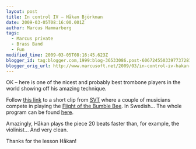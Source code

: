 ```yaml
---
layout: post
title: In control IV – Håkan Björkman
date: 2009-03-05T08:16:00.001Z
author: Marcus Hammarberg
tags:
  - Marcus private
  - Brass Band
  - Fun
modified_time: 2009-03-05T08:16:45.623Z
blogger_id: tag:blogger.com,1999:blog-36533086.post-6067245503397737281
blogger_orig_url: http://www.marcusoft.net/2009/03/in-control-iv-hakan-bjorkman.html
---
```


OK – here is one of the nicest and probably best trombone players in the world showing off his amazing technique.

Follow [this link](http://svtplay.se/v/1455978/musikministeriet/sex_musiker_tavlar_i_snabbhet) to a short clip from [SVT](http://www.svt.se) where a couple of musicians compete in playing the [Flight of the Bumble Bee](http://en.wikipedia.org/wiki/Flight_of_the_Bumblebee). In Swedish... The whole program can be found [here](http://svtplay.se/v/1456709/musikministeriet/del_7_av_8?cb,a1364145,1,f,102880/pb,a1364142,1,f,102880/pl,v,,1456709/sb,p102880,1,f,-1).

Amazingly, Håkan plays the piece 20 beats faster than, for example, the violinist... And very clean.

Thanks for the lesson Håkan!
